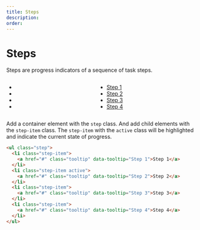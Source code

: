 ```yaml
---
title: Steps
description: 
order: 
---
```


# Steps

Steps are progress indicators of a sequence of task steps.

 
<div class="docs-demo columns">
  <div class="column col-12">
    <ul class="step">
      <li class="step-item"><a class="tooltip" href="#steps" data-tooltip="Step 1 Tooltip"></a></li>
      <li class="step-item active"><a class="tooltip" href="#steps" data-tooltip="Step 2 Tooltip"></a></li>
      <li class="step-item"><a class="tooltip" href="#steps" data-tooltip="Step 3 Tooltip"></a></li>
      <li class="step-item"><a class="tooltip" href="#steps" data-tooltip="Step 4 Tooltip"></a></li>
    </ul>
  </div>
  <div class="column col-12">
    <ul class="step">
      <li class="step-item"><a class="tooltip" href="#steps" data-tooltip="Step 1 Tooltip">Step 1</a></li>
      <li class="step-item"><a class="tooltip" href="#steps" data-tooltip="Step 2 Tooltip">Step 2</a></li>
      <li class="step-item active"><a class="tooltip" href="#steps" data-tooltip="Step 3 Tooltip">Step 3</a></li>
      <li class="step-item"><a class="tooltip" href="#steps" data-tooltip="Step 4 Tooltip">Step 4</a></li>
    </ul>
  </div>
</div>

Add a container element with the `step` class. And add child elements with the `step-item` class. The `step-item` with the `active` class will be highlighted and indicate the current state of progress.

```html
<ul class="step">
  <li class="step-item">
    <a href="#" class="tooltip" data-tooltip="Step 1">Step 1</a>
  </li>
  <li class="step-item active">
    <a href="#" class="tooltip" data-tooltip="Step 2">Step 2</a>
  </li>
  <li class="step-item">
    <a href="#" class="tooltip" data-tooltip="Step 3">Step 3</a>
  </li>
  <li class="step-item">
    <a href="#" class="tooltip" data-tooltip="Step 4">Step 4</a>
  </li>
</ul>
```
